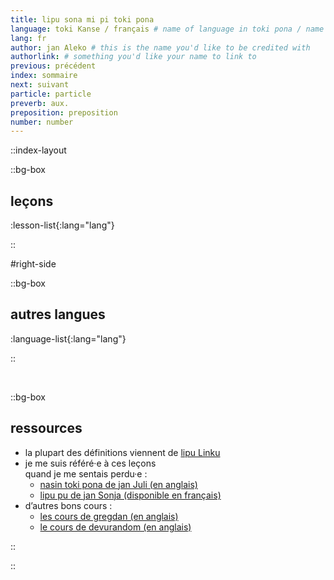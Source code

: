 ```yaml
---
title: lipu sona mi pi toki pona
language: toki Kanse / français # name of language in toki pona / name of language in the language
lang: fr
author: jan Aleko # this is the name you'd like to be credited with
authorlink: # something you'd like your name to link to
previous: précédent
index: sommaire
next: suivant
particle: particle
preverb: aux.
preposition: preposition
number: number
---
```


::index-layout

  ::bg-box

  ## leçons
  <!-- this will automatically generate the list of courses -->
  :lesson-list{:lang="lang"}

  ::

#right-side

  ::bg-box

  ## autres langues
  <!-- this will automatically generate the list of languages -->
  :language-list{:lang="lang"}

  ::

  <br />

  ::bg-box

  ## ressources
  - la plupart des définitions viennent de [lipu Linku](https://linku.la/)
  - je me suis référé·e à ces leçons \
  quand je me sentais perdu·e :
    - [nasin toki pona de jan Juli (en anglais)](https://github.com/kilipan/nasin-toki)
    - [ lipu pu de jan Sonja (disponible en français) ](https://tokipona.org/)
  - d’autres bons cours :
    - [les cours de gregdan (en anglais) ](https://mun.la/toki-pona/)
    - [le cours de devurandom (en anglais)](https://lipu-sona.pona.la/)

  ::

::
